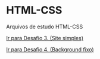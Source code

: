 # HTML-CSS
 Arquivos de estudo HTML-CSS

<a href="exercicios/d03/index.html" target="_blank">Ir para Desafio 3. (Site simples)</a>

<a href="exercicios/d04/index.html" target="_blank">Ir para Desafio 4. (Background fixo)</a>
